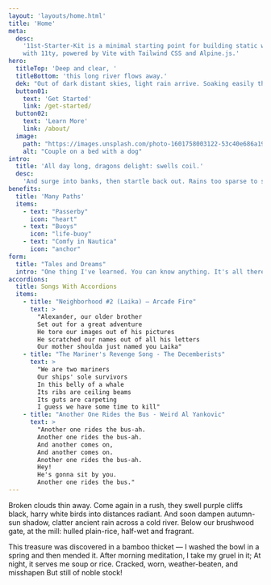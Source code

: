 ```yaml
---
layout: 'layouts/home.html'
title: 'Home'
meta:
  desc:
    '11st-Starter-Kit is a minimal starting point for building static websites
    with 11ty, powered by Vite with Tailwind CSS and Alpine.js.'
hero:
  titleTop: 'Deep and clear, '
  titleBottom: 'this long river flows away.'
  dek: "Out of dark distant skies, light rain arrive. Soaking easily through loose roofing thatch. And these lowering clouds won't clear soon."
  button01:
    text: 'Get Started'
    link: /get-started/
  button02:
    text: 'Learn More'
    link: /about/
  image:
    path: "https://images.unsplash.com/photo-1601758003122-53c40e686a19"
    alt: "Couple on a bed with a dog"
intro:
  title: 'All day long, dragons delight: swells coil.'
  desc:
    'And surge into banks, then startle back out. Rains too sparse to set roads glistening. '
benefits:
  title: 'Many Paths'
  items:
    - text: "Passerby"
      icon: "heart"
    - text: "Buoys"
      icon: "life-buoy"
    - text: "Comfy in Nautica"
      icon: "anchor"
form:
  title: "Tales and Dreams"
  intro: "One thing I've learned. You can know anything. It's all there. You just have to find it."
accordions:
  title: Songs With Accordions
  items:
    - title: "Neighborhood #2 (Laika) – Arcade Fire"
      text: > 
        "Alexander, our older brother
        Set out for a great adventure
        He tore our images out of his pictures
        He scratched our names out of all his letters
        Our mother shoulda just named you Laika"
    - title: "The Mariner's Revenge Song - The Decemberists"
      text: >
        "We are two mariners
        Our ships' sole survivors
        In this belly of a whale
        Its ribs are ceiling beams
        Its guts are carpeting
        I guess we have some time to kill"
    - title: "Another One Rides the Bus - Weird Al Yankovic"
      text: >
        "Another one rides the bus-ah.
        Another one rides the bus-ah.
        And another comes on,
        And another comes on.
        Another one rides the bus-ah.
        Hey!
        He's gonna sit by you.
        Another one rides the bus."
---
```


Broken clouds thin away. Come again in a rush, they swell purple cliffs black, harry white birds into distances radiant. And soon dampen autumn-sun shadow, clatter ancient rain across a cold river. Below our brushwood gate, at the mill: hulled plain-rice, half-wet and fragrant.

This treasure was discovered in a bamboo thicket &mdash;
I washed the bowl in a spring and then mended it.
After morning meditation, I take my gruel in it;
At night, it serves me soup or rice.
Cracked, worn, weather-beaten, and misshapen
But still of noble stock! 
